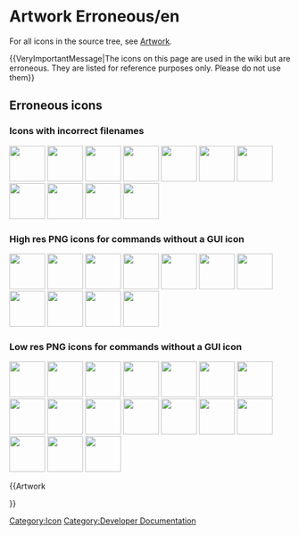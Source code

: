 # Artwork Erroneous/en

 

For all icons in the source tree, see [Artwork](Artwork.md).


{{VeryImportantMessage|The icons on this page are used in the wiki but are erroneous. They are listed for reference purposes only. Please do not use them}}

## Erroneous icons 

### Icons with incorrect filenames 

<img alt="" src=images/Arch_CommitGit.png  style="width:64px;"> <img alt="" src=images/Arch_BimServer.png  style="width:64px;"> <img alt="" src=images/Draft_SetWorkingPlaneProxy.png  style="width:64px;"> <img alt="" src=images/Freecad16.svg  style="width:64px;"> <img alt="" src=images/Part_CreatePrimitives.svg  style="width:64px;"> <img alt="" src=images/Part_CreateSimpleCopy.svg  style="width:64px;"> <img alt="" src=images/Tree_Part.svg  style="width:64px;"> <img alt="" src=images/View-zoom-border.svg  style="width:64px;"> <img alt="" src=images/View-zoom-in.svg  style="width:64px;"> <img alt="" src=images/View-zoom-out.svg  style="width:64px;"> <img alt="" src=images/WebTools_Sketchfab.png  style="width:64px;">

### High res PNG icons for commands without a GUI icon 

<img alt="" src=images/Points_Convert.png  style="width:64px;"> <img alt="" src=images/Points_Merge.png  style="width:64px;"> <img alt="" src=images/Points_Transform.png  style="width:64px;"> <img alt="" src=images/Std_Alignment.png  style="width:64px;"> <img alt="" src=images/Std_DebugInto.png  style="width:64px;"> <img alt="" src=images/Std_DebugOver.png  style="width:64px;"> <img alt="" src=images/Std_DebugToggle.png  style="width:64px;"> <img alt="" src=images/Std_DuplicateSelection.png  style="width:64px;"> <img alt="" src=images/Std_MergeProject.png  style="width:64px;"> <img alt="" src=images/Std_ViewDockUndockFullscreen.png  style="width:64px;"> <img alt="" src=images/Std_Workbench.png  style="width:64px;">

### Low res PNG icons for commands without a GUI icon 

<img alt="" src=images/Mesh_BoundingBox.png  style="width:64px;"> <img alt="" src=images/Mesh_Difference.png  style="width:64px;"> <img alt="" src=images/Mesh_EvaluateCurvature.png  style="width:64px;"> <img alt="" src=images/Mesh_EvaluateRepair.png  style="width:64px;"> <img alt="" src=images/Mesh_EvaluateSolid.png  style="width:64px;"> <img alt="" src=images/Mesh_Intersection.png  style="width:64px;"> <img alt="" src=images/Mesh_RemoveCompByHand.png  style="width:64px;"> <img alt="" src=images/Mesh_SelectMesh.png  style="width:64px;"> <img alt="" src=images/Mesh_Smooth.png  style="width:64px;"> <img alt="" src=images/Mesh_TrimMesh.png  style="width:64px;"> <img alt="" src=images/Mesh_TrimMeshWithPlane.png  style="width:64px;"> <img alt="" src=images/Mesh_Union.png  style="width:64px;"> <img alt="" src=images/Part_ConvertToSolid.png  style="width:64px;"> <img alt="" src=images/Std_ClippingPlane.png  style="width:64px;"> <img alt="" src=images/Std_Close.png  style="width:64px;"> <img alt="" src=images/Std_CloseAll.png  style="width:64px;"> <img alt="" src=images/Std_SaveaCopy.png  style="width:64px;">


{{Artwork

}}

[Category:Icon](Category:Icon.md) [Category:Developer Documentation](Category:Developer_Documentation.md)
